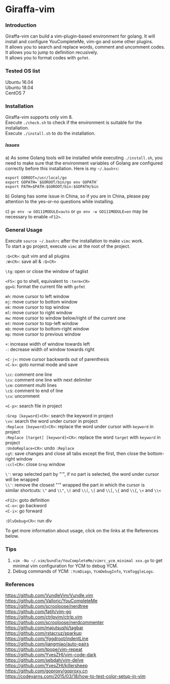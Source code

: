Giraffa-vim
==========================


### Introduction ###
Giraffa-vim can build a vim-plugin-based environment for golang. It will install and configure YouCompleteMe, vim-go and some other plugins.<br>
It allows you to search and replace words, comment and uncomment codes.<br>
It allows you to jump to definition recusively.<br>
It allows you to format codes with `gofmt`.


### Tested OS list
Ubuntu 16.04<br>
Ubuntu 18.04<br>
CentOS 7


### Installation ###
Giraffa-vim supports only vim 8.<br>
Execute `./check.sh` to check if the environment is suitable for the installation.<br>
Execute `./install.sh` to do the installation.


##### Issues #####
a) As some Golang tools will be installed while executing `./install.sh`, you need to make sure that the environment variables of Golang are configured correctly before this installation. Here is my `~/.bashrc`:
```
export GOROOT=/usr/local/go
export GOPATH=`$GOROOT/bin/go env GOPATH`
export PATH=$PATH:$GOROOT/bin:$GOPATH/bin
```
b) Golang has some issue in China, so if you are in China, please pay attention to the yes-or-no questions while installing.

c) `go env -w GO111MODULE=auto` or `go env -w GO111MODULE=on` may be necessary to enable `<F12>`.

### General Usage ###
Execute `source ~/.bashrc` after the installation to make `vimc` work.<br>
To start a go project, execute `vimc` at the root of the project.<br>

`:Q<CR>`: quit vim and all plugins<br>
`:W<CR>`: save all & `:Q<CR>`<br>

`\tg`: open or close the window of taglist<br>

`<F5>`: go to shell, equivalent to `:term<CR>`<br>
`gg=G`: format the current file with `gofmt`<br>

`mh`: move cursor to left window<br>
`mj`: move cursor to bottom window<br>
`mk`: move cursor to top window<br>
`ml`: move cursor to right window<br>
`mw`: move cursor to window below/right of the current one<br>
`mt`: move cursor to top-left window<br>
`mb`: move cursor to bottom-right window<br>
`mp`: move cursor to previous window<br>

`+`: increase width of window towards left<br>
`-`: decrease width of window towards right<br>

`<C-j>`: <INSERT mode> move cursor backwards out of parenthesis<br>
`<C-k>`: <INSERT mode or NORMAL mode> goto normal mode and save<br>

`\cc`: comment one line<br>
`\cv`: comment one line with next delimiter<br>
`\cm`: comment multi lines<br>
`\c$`: comment to end of line<br>
`\cu`: uncomment<br>

`<C-p>`: search file in project<br>

`:Grep [keyword]<CR>`: search the keyword in project<br>
`\vv`: search the word under cursor in project<br>
`:Replace [keyword]<CR>`: replace the word under cursor with `keyword` in project<br>
`:Replace [target] [keyword]<CR>`: replace the word `target` with `keyword` in project<br>
`:UndoReplace<CR>`: undo `:Replace`<br>
`cgt`: save changes and close all tabs except the first, then close the bottom-right window<br>
`:ccl<CR>`: close `Grep` window<br>

`\'`: wrap selected part by "'", if no part is selected, the word under cursor will be wrapped<br>
`\\'`: remove the closest "'" wrapped the part in which the cursor is<br>
similar shortcuts: `\"` and `\\"`, `\(` and `\\(`, `\[` and `\\[`, `\{` and `\\{`, `\<` and `\\<`<br>

`<F12>`: goto definition<br>
`<C-o>`: go backword<br>
`<C-i>`: go forward<br>

`:DlvDebug<CR>`: run dlv<br>

To get more information about usage, click on the links at the References below.


### Tips ###
1) `vim -Nu ~/.vim/bundle/YouCompleteMe/vimrc_ycm_minimal xxx.go` to get minimal vim configuration for YCM to debug YCM.<br>
2) Debug commands of YCM: `:YcmDiags`, `YcmDebugInfo`, `YcmToggleLogs`.


### References ###
https://github.com/VundleVim/Vundle.vim<br>
https://github.com/Valloric/YouCompleteMe<br>
https://github.com/scrooloose/nerdtree<br>
https://github.com/fatih/vim-go<br>
https://github.com/ctrlpvim/ctrlp.vim<br>
https://github.com/scrooloose/nerdcommenter<br>
https://github.com/majutsushi/tagbar<br>
https://github.com/rstacruz/sparkup<br>
https://github.com/Yggdroot/indentLine<br>
https://github.com/jiangmiao/auto-pairs<br>
https://github.com/tpope/vim-repeat<br>
https://github.com/YvesZHI/vim-code-dark<br>
https://github.com/sebdah/vim-delve<br>
https://github.com/YvesZHI/killersheep<br>
https://github.com/goproxy/goproxy.cn<br>
https://codeyarns.com/2015/03/18/how-to-test-color-setup-in-vim
